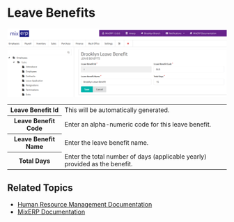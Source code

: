 # Leave Benefits

![Leave Benefit](images/leave-benefit.png)

<table class="ui padded compact attached small blue table">
    <tr>
        <th>
            Leave Benefit Id
        </th>
        <td>
            This will be automatically generated.
        </td>
    </tr>
    <tr>
        <th>
            Leave Benefit Code
        </th>
        <td>
            Enter an alpha-numeric code for this leave benefit.
        </td>
    </tr>
    <tr>
        <th>
            Leave Benefit Name
        </th>
        <td>
            Enter the leave benefit name.
        </td>
    </tr>
    <tr>
        <th>Total Days
        </th>
        <td>
            Enter the total number of days (applicable yearly) provided as the benefit.
        </td>
    </tr>
</table>

## Related Topics
* [Human Resource Management Documentation](index.md)
* [MixERP Documentation](../index.md)
